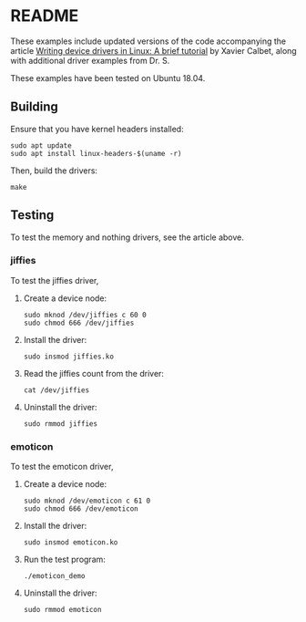 # README

These examples include updated versions of the code accompanying the
article [Writing device drivers in Linux: A brief tutorial](http://freesoftwaremagazine.com/articles/drivers_linux/) by
Xavier Calbet, along with additional driver examples from Dr. S.

These examples have been tested on Ubuntu 18.04. 

## Building

Ensure that you have kernel headers installed:

```
sudo apt update
sudo apt install linux-headers-$(uname -r)
```

Then, build the drivers:

```
make
```

## Testing

To test the memory and nothing drivers, see the article above.

### jiffies

To test the jiffies driver,

1. Create a device node:

   ```
   sudo mknod /dev/jiffies c 60 0
   sudo chmod 666 /dev/jiffies
   ```

1. Install the driver:

   ```
   sudo insmod jiffies.ko
   ```

1. Read the jiffies count from the driver:

   ```
   cat /dev/jiffies
   ```

1. Uninstall the driver:

   ```
   sudo rmmod jiffies
   ```

### emoticon

To test the emoticon driver, 

1. Create a device node:

   ```
   sudo mknod /dev/emoticon c 61 0
   sudo chmod 666 /dev/emoticon
   ```

1. Install the driver:

   ```
   sudo insmod emoticon.ko
   ```

1. Run the test program:

   ```
   ./emoticon_demo
   ```

1. Uninstall the driver:

   ```
   sudo rmmod emoticon
   ```

